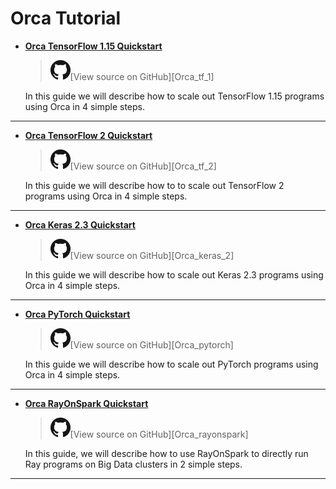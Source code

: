 # Orca Tutorial


- [**Orca TensorFlow 1.15 Quickstart**](./orca-tf-quickstart.html)

    > ![](../../../../image/GitHub-Mark-32px.png)[View source on GitHub][Orca_tf_1]

    In this guide we will describe how to scale out TensorFlow 1.15 programs using Orca in 4 simple steps.

---------------------------

- [**Orca TensorFlow 2 Quickstart**](./orca-tf2keras-quickstart.html)

    > ![](../../../../image/GitHub-Mark-32px.png)[View source on GitHub][Orca_tf_2]

    In this guide we will describe how to to scale out TensorFlow 2 programs using Orca in 4 simple steps.

---------------------------

- [**Orca Keras 2.3 Quickstart**](./orca-keras-quickstart.html)

    > ![](../../../../image/GitHub-Mark-32px.png)[View source on GitHub][Orca_keras_2]

    In this guide we will describe how to scale out Keras 2.3 programs using Orca in 4 simple steps.

---------------------------


- [**Orca PyTorch Quickstart**](./orca-pytorch-quickstart.html)

    > ![](../../../../image/GitHub-Mark-32px.png)[View source on GitHub][Orca_pytorch]

    In this guide we will describe how to scale out PyTorch programs using Orca in 4 simple steps.

---------------------------

- [**Orca RayOnSpark Quickstart**](./ray-quickstart.html)

    > ![](../../../../image/GitHub-Mark-32px.png)[View source on GitHub][Orca_rayonspark]

    In this guide, we will describe how to use RayOnSpark to directly run Ray programs on Big Data clusters in 2 simple steps.

---------------------------


